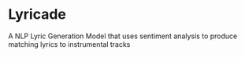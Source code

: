 # Lyricade
A NLP Lyric Generation Model that uses sentiment analysis to produce matching lyrics to instrumental tracks
